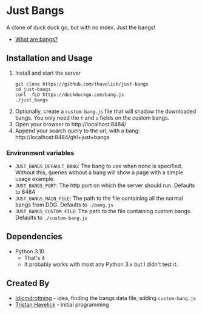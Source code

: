 # Just Bangs

A clone of duck duck go, but with no index. Just the bangs!
* [What are bangs?](https://duckduckgo.com/bang)

## Installation and Usage

1. Install and start the server
    ```
    git clone https://github.com/thavelick/just-bangs
    cd just-bangs
    curl -fLO https://duckduckgo.com/bang.js
    ./just_bangs
    ```
2. Optionally, create a `custom-bang.js` file that will shadow the
   downloaded bangs. You only need the `t` and `u` fields on the
   custom bangs.
3. Open your browser to http://localhost:8484/
4. Append your search query to the url, with a bang:
   http://localhost:8484/gh!+just+bangs

### Environment variables

* `JUST_BANGS_DEFAULT_BANG`: The bang to use when none is specified. Without
 this, queries without a bang will show a page with a simple usage example.
* `JUST_BANGS_PORT`: The http port on which the server should run. Defaults
  to 8484
* `JUST_BANGS_MAIN_FILE`: The path to the file containing all the normal bangs
  from DDG. Defaults to `./bang.js`
* `JUST_BANGS_CUSTOM_FILE`: The path to the file containing custom bangs.
  Defaults to `./custom-bang.js`

## Dependencies
* Python 3.10
  * That's it
  * It probably works with most any Python 3.x but I didn't test it.

## Created By
* [Idiomdrottning](https://idiomdrottning.org/about) - idea, finding the bangs
    data file, adding `custom-bang.js`
* [Tristan Havelick](https:/tristanhavelick.com) - initial programming
